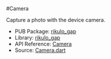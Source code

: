#Camera

Capture a photo with the device camera.

* PUB Package: [rikulo_gap](http://pub.dartlang.org/packages/rikulo_gap)
* Library: [rikulo_gap](gap:)
* API Reference: [Camera](gap:gap)
* Source: [Camera.dart](source:gap:lib/src)
